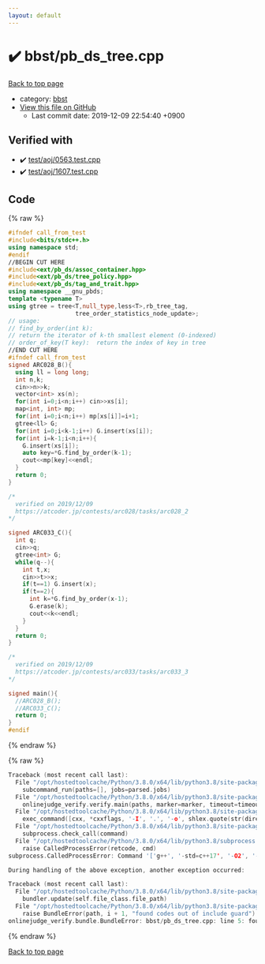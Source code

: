 ```yaml
---
layout: default
---
```


<!-- mathjax config similar to math.stackexchange -->
<script type="text/javascript" async
  src="https://cdnjs.cloudflare.com/ajax/libs/mathjax/2.7.5/MathJax.js?config=TeX-MML-AM_CHTML">
</script>
<script type="text/x-mathjax-config">
  MathJax.Hub.Config({
    TeX: { equationNumbers: { autoNumber: "AMS" }},
    tex2jax: {
      inlineMath: [ ['$','$'] ],
      processEscapes: true
    },
    "HTML-CSS": { matchFontHeight: false },
    displayAlign: "left",
    displayIndent: "2em"
  });
</script>

<script type="text/javascript" src="https://cdnjs.cloudflare.com/ajax/libs/jquery/3.4.1/jquery.min.js"></script>
<script src="https://cdn.jsdelivr.net/npm/jquery-balloon-js@1.1.2/jquery.balloon.min.js" integrity="sha256-ZEYs9VrgAeNuPvs15E39OsyOJaIkXEEt10fzxJ20+2I=" crossorigin="anonymous"></script>
<script type="text/javascript" src="../../assets/js/copy-button.js"></script>
<link rel="stylesheet" href="../../assets/css/copy-button.css" />


# :heavy_check_mark: bbst/pb_ds_tree.cpp

<a href="../../index.html">Back to top page</a>

* category: <a href="../../index.html#d342894e126a2cdd0812cd3a6c903bbd">bbst</a>
* <a href="{{ site.github.repository_url }}/blob/master/bbst/pb_ds_tree.cpp">View this file on GitHub</a>
    - Last commit date: 2019-12-09 22:54:40 +0900




## Verified with

* :heavy_check_mark: <a href="../../verify/test/aoj/0563.test.cpp.html">test/aoj/0563.test.cpp</a>
* :heavy_check_mark: <a href="../../verify/test/aoj/1607.test.cpp.html">test/aoj/1607.test.cpp</a>


## Code

<a id="unbundled"></a>
{% raw %}
```cpp
#ifndef call_from_test
#include<bits/stdc++.h>
using namespace std;
#endif
//BEGIN CUT HERE
#include<ext/pb_ds/assoc_container.hpp>
#include<ext/pb_ds/tree_policy.hpp>
#include<ext/pb_ds/tag_and_trait.hpp>
using namespace __gnu_pbds;
template <typename T>
using gtree = tree<T,null_type,less<T>,rb_tree_tag,
                   tree_order_statistics_node_update>;
// usage:
// find_by_order(int k):
// return the iterator of k-th smallest element (0-indexed)
// order_of_key(T key):  return the index of key in tree
//END CUT HERE
#ifndef call_from_test
signed ARC028_B(){
  using ll = long long;
  int n,k;
  cin>>n>>k;
  vector<int> xs(n);
  for(int i=0;i<n;i++) cin>>xs[i];
  map<int, int> mp;
  for(int i=0;i<n;i++) mp[xs[i]]=i+1;
  gtree<ll> G;
  for(int i=0;i<k-1;i++) G.insert(xs[i]);
  for(int i=k-1;i<n;i++){
    G.insert(xs[i]);
    auto key=*G.find_by_order(k-1);
    cout<<mp[key]<<endl;
  }
  return 0;
}

/*
  verified on 2019/12/09
  https://atcoder.jp/contests/arc028/tasks/arc028_2
*/

signed ARC033_C(){
  int q;
  cin>>q;
  gtree<int> G;
  while(q--){
    int t,x;
    cin>>t>>x;
    if(t==1) G.insert(x);
    if(t==2){
      int k=*G.find_by_order(x-1);
      G.erase(k);
      cout<<k<<endl;
    }
  }
  return 0;
}

/*
  verified on 2019/12/09
  https://atcoder.jp/contests/arc033/tasks/arc033_3
*/

signed main(){
  //ARC028_B();
  //ARC033_C();
  return 0;
}
#endif

```
{% endraw %}

<a id="bundled"></a>
{% raw %}
```cpp
Traceback (most recent call last):
  File "/opt/hostedtoolcache/Python/3.8.0/x64/lib/python3.8/site-packages/onlinejudge_verify/main.py", line 175, in main
    subcommand_run(paths=[], jobs=parsed.jobs)
  File "/opt/hostedtoolcache/Python/3.8.0/x64/lib/python3.8/site-packages/onlinejudge_verify/main.py", line 72, in subcommand_run
    onlinejudge_verify.verify.main(paths, marker=marker, timeout=timeout, jobs=jobs)
  File "/opt/hostedtoolcache/Python/3.8.0/x64/lib/python3.8/site-packages/onlinejudge_verify/verify.py", line 71, in main
    exec_command([cxx, *cxxflags, '-I', '.', '-o', shlex.quote(str(directory / 'a.out')), shlex.quote(str(path))])
  File "/opt/hostedtoolcache/Python/3.8.0/x64/lib/python3.8/site-packages/onlinejudge_verify/verify.py", line 26, in exec_command
    subprocess.check_call(command)
  File "/opt/hostedtoolcache/Python/3.8.0/x64/lib/python3.8/subprocess.py", line 364, in check_call
    raise CalledProcessError(retcode, cmd)
subprocess.CalledProcessError: Command '['g++', '-std=c++17', '-O2', '-Wall', '-g', '-I', '.', '-o', '.verify-helper/cache/9a267fd1c42d1001b78ef88b806279fc/a.out', 'test/aoj/DPL_5_C.test.cpp']' returned non-zero exit status 1.

During handling of the above exception, another exception occurred:

Traceback (most recent call last):
  File "/opt/hostedtoolcache/Python/3.8.0/x64/lib/python3.8/site-packages/onlinejudge_verify/docs.py", line 339, in write_contents
    bundler.update(self.file_class.file_path)
  File "/opt/hostedtoolcache/Python/3.8.0/x64/lib/python3.8/site-packages/onlinejudge_verify/bundle.py", line 119, in update
    raise BundleError(path, i + 1, "found codes out of include guard")
onlinejudge_verify.bundle.BundleError: bbst/pb_ds_tree.cpp: line 5: found codes out of include guard

```
{% endraw %}

<a href="../../index.html">Back to top page</a>

